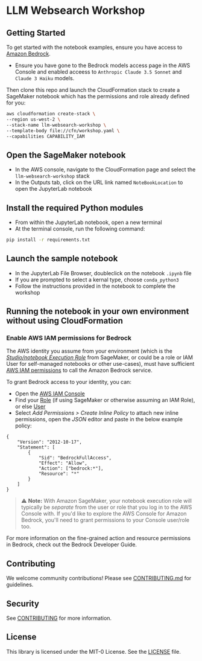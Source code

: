 # LLM Websearch Workshop

## Getting Started
To get started with the notebook examples, ensure you have access to [Amazon Bedrock](https://aws.amazon.com/bedrock/). 
- Ensure you have gone to the Bedrock models access page in the AWS Console and enabled acceess to `Anthropic Claude 3.5 Sonnet` and `Claude 3 Haiku` models.

Then clone this repo and launch the CloudFormation stack to create a SageMaker notebook which has the permissions and role already defined for you:

```bash
aws cloudformation create-stack \
--region us-west-2 \
--stack-name llm-websearch-workshop \
--template-body file://cfn/workshop.yaml \
--capabilities CAPABILITY_IAM
```
## Open the SageMaker notebook
- In the AWS console, navigate to the CloudFormation page and select the `llm-websearch-workshop` stack
- In the Outputs tab, click on the URL link named `NoteBookLocation` to open the JupyterLab notebook

## Install the required Python modules
- From within the JupyterLab notebook, open a new terminal
- At the terminal console, run the following command:
```bash
pip install -r requirements.txt
```

## Launch the sample notebook
- In the JupyterLab File Browser, doubleclick on the notebook `.ipynb` file
- If you are prompted to select a kernal type, choose `conda_python3`
- Follow the instructions provided in the notebook to complete the workshop

## Running the notebook in your own environment without using CloudFormation
### Enable AWS IAM permissions for Bedrock

The AWS identity you assume from your environment (which is the [*Studio/notebook Execution Role*](https://docs.aws.amazon.com/sagemaker/latest/dg/sagemaker-roles.html) from SageMaker, or could be a role or IAM User for self-managed notebooks or other use-cases), must have sufficient [AWS IAM permissions](https://docs.aws.amazon.com/IAM/latest/UserGuide/access_policies.html) to call the Amazon Bedrock service.

To grant Bedrock access to your identity, you can:

- Open the [AWS IAM Console](https://us-east-1.console.aws.amazon.com/iam/home?#)
- Find your [Role](https://us-east-1.console.aws.amazon.com/iamv2/home?#/roles) (if using SageMaker or otherwise assuming an IAM Role), or else [User](https://us-east-1.console.aws.amazon.com/iamv2/home?#/users)
- Select *Add Permissions > Create Inline Policy* to attach new inline permissions, open the *JSON* editor and paste in the below example policy:

```
{
    "Version": "2012-10-17",
    "Statement": [
        {
            "Sid": "BedrockFullAccess",
            "Effect": "Allow",
            "Action": ["bedrock:*"],
            "Resource": "*"
        }
    ]
}
```

> ⚠️ **Note:** With Amazon SageMaker, your notebook execution role will typically be *separate* from the user or role that you log in to the AWS Console with. If you'd like to explore the AWS Console for Amazon Bedrock, you'll need to grant permissions to your Console user/role too.

For more information on the fine-grained action and resource permissions in Bedrock, check out the Bedrock Developer Guide.

## Contributing

We welcome community contributions! Please see [CONTRIBUTING.md](CONTRIBUTING.md) for guidelines.

## Security

See [CONTRIBUTING](CONTRIBUTING.md#security-issue-notifications) for more information.

## License

This library is licensed under the MIT-0 License. See the [LICENSE](LICENSE) file.
